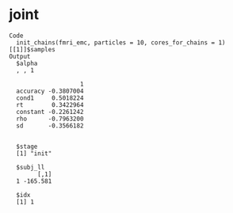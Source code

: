 # joint

    Code
      init_chains(fmri_emc, particles = 10, cores_for_chains = 1)[[1]]$samples
    Output
      $alpha
      , , 1
      
                        1
      accuracy -0.3807004
      cond1     0.5018224
      rt        0.3422964
      constant -0.2261242
      rho      -0.7963200
      sd       -0.3566182
      
      
      $stage
      [1] "init"
      
      $subj_ll
            [,1]
      1 -165.581
      
      $idx
      [1] 1
      

